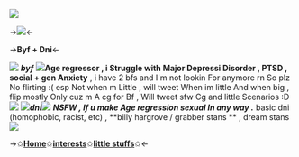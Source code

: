 ![](https://giffiles.alphacoders.com/741/74122.gif)

->![](https://gnome.crd.co/assets/images/gifssb/dbcbd7bd.gif?v=7c5c308b)<-

->**Byf + Dni**<-

![](https://gnome.crd.co/assets/images/arrowssb/8d95efbe.gif?v=7c5c308b) ***byf*** ![](https://gnome.crd.co/assets/images/heartsb/59220829.gif?v=7c5c308b)**Age regressor , i Struggle with Major Depressi Disorder , PTSD , social + gen Anxiety** , i have 2 bfs and I'm not lookin For anymore rn So plz No flirting :( esp Not when m Little , will tweet When im little And when big , flip mostly Only cuz m A cg for Bf , Will tweet sfw Cg and little Scenarios :D ![](https://gnome.crd.co/assets/images/heartsb/59220829.gif?v=7c5c308b)
![](https://gnome.crd.co/assets/images/arrowssb/53a3da37.gif?v=7c5c308b)***dni***![](https://gnome.crd.co/assets/images/heartsb/59220829.gif?v=7c5c308b) ***NSFW , If u make Age regression sexual In any way .*** basic dni (homophobic, racist, etc) , **billy hargrove / grabber stans ** , dream stans![](https://gnome.crd.co/assets/images/heartsb/59220829.gif?v=7c5c308b)

->✩[**Home**](https://rentry.co/tedzosLittlespace)✩[**interests**](https://rentry.co/tedzointerests)✩[**little stuffs**](https://rentry.co/littlestuffs)✩<-